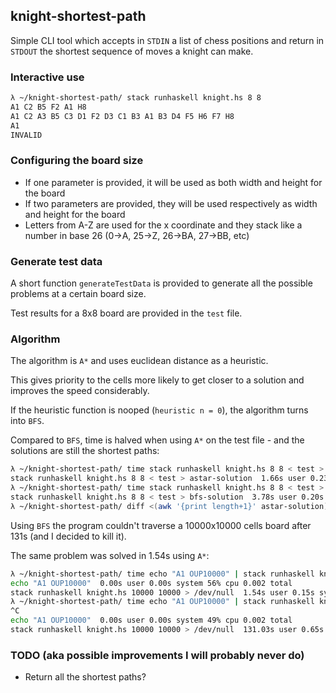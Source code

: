 ## knight-shortest-path
Simple CLI tool which accepts in `STDIN` a list of chess positions and return in `STDOUT` the shortest sequence of moves a knight can make.

### Interactive use
```bash
λ ~/knight-shortest-path/ stack runhaskell knight.hs 8 8                        
A1 C2 B5 F2 A1 H8
A1 C2 A3 B5 C3 D1 F2 D3 C1 B3 A1 B3 D4 F5 H6 F7 H8
A1
INVALID
```

### Configuring the board size
 - If one parameter is provided, it will be used as both width and height for the board
 - If two parameters are provided, they will be used respectively as width and height for the board
 - Letters from A-Z are used for the x coordinate and they stack like a number in base 26 (0->A, 25->Z, 26->BA, 27->BB, etc)

### Generate test data
A short function `generateTestData` is provided to generate all the possible problems at a certain board size.

Test results for a 8x8 board are provided in the `test` file.

### Algorithm
The algorithm is `A*` and uses euclidean distance as a heuristic.

This gives priority to the cells more likely to get closer to a solution and improves the speed considerably.

If the heuristic function is nooped (`heuristic n = 0`), the algorithm turns into `BFS`.

Compared to `BFS`, time is halved when using `A*` on the test file - and the solutions are still the shortest paths:
```bash
λ ~/knight-shortest-path/ time stack runhaskell knight.hs 8 8 < test > astar-solution 
stack runhaskell knight.hs 8 8 < test > astar-solution  1.66s user 0.23s system 102% cpu 1.833 total
λ ~/knight-shortest-path/ time stack runhaskell knight.hs 8 8 < test > bfs-solution
stack runhaskell knight.hs 8 8 < test > bfs-solution  3.78s user 0.20s system 101% cpu 3.935 total
λ ~/knight-shortest-path/ diff <(awk '{print length+1}' astar-solution) <(awk '{print length+1}' bfs-solution)
```

Using `BFS` the program couldn't traverse a 10000x10000 cells board after 131s (and I decided to kill it).

The same problem was solved in 1.54s using `A*`:
```bash
λ ~/knight-shortest-path/ time echo "A1 OUP10000" | stack runhaskell knight.hs 10000 10000 > /dev/null
echo "A1 OUP10000"  0.00s user 0.00s system 56% cpu 0.002 total
stack runhaskell knight.hs 10000 10000 > /dev/null  1.54s user 0.15s system 102% cpu 1.654 total
λ ~/knight-shortest-path/ time echo "A1 OUP10000" | stack runhaskell knight.hs 10000 10000 > /dev/null
^C
echo "A1 OUP10000"  0.00s user 0.00s system 49% cpu 0.002 total
stack runhaskell knight.hs 10000 10000 > /dev/null  131.03s user 0.65s system 99% cpu 2:11.95 total
```

### TODO (aka possible improvements I will probably never do)
 - Return all the shortest paths?
